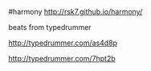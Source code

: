 #harmony
http://rsk7.github.io/harmony/

beats from typedrummer

http://typedrummer.com/as4d8p

http://typedrummer.com/7hpt2b

